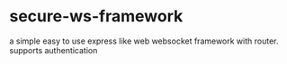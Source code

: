 # secure-ws-framework
a simple easy to use express like web websocket framework with router. supports authentication
